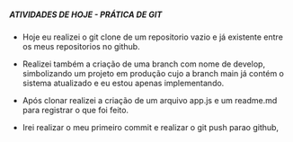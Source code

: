 ##### ATIVIDADES DE HOJE - PRÁTICA DE GIT ####

- Hoje eu realizei o git clone de um repositorio vazio e já existente entre os meus repositorios no github.

- Realizei também a criação de uma branch com nome de develop, simbolizando um projeto em produção cujo a branch main já contém o sistema atualizado e eu estou apenas implementando.

- Após clonar realizei a criação de um arquivo app.js e um readme.md para registrar o que foi feito.

- Irei realizar o meu primeiro commit e realizar o git push parao github,

